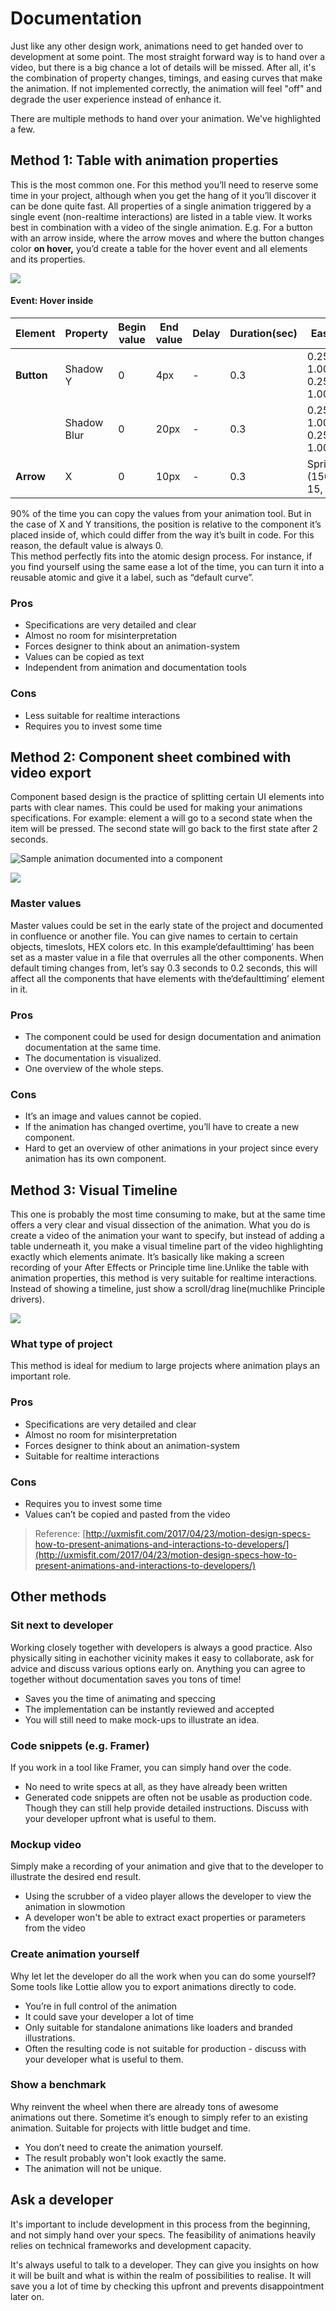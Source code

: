 # Documentation

Just like any other design work, animations need to get handed over to development at some point. The most straight forward way is to hand over a video, but there is a big chance a lot of details will be missed. After all, it's the combination of property changes, timings, and easing curves that make the animation. If not implemented correctly, the animation will feel "off" and degrade the user experience instead of enhance it.

There are multiple methods to hand over your animation. We've highlighted a few.

## Method 1: Table with animation properties

This is the most common one. For this method you’ll need to reserve some time in your project, although when you get the hang of it you’ll discover it can be done quite fast. All properties of a single animation triggered by a single event (non-realtime interactions) are listed in a table view. It works best in combination with a video of the single animation. E.g. For a button with an arrow inside, where the arrow moves and where the button changes color **on hover,** you’d create a table for the hover event and all elements and its properties.

![](../../../.gitbook/assets/image_preview.gif)

#### Event: Hover inside

| **Element** | **Property** | **Begin value** | **End value** | Delay | **Duration(sec)** | **Ease**               |
| ----------- | ------------ | --------------- | ------------- | ----- | ----------------- | ---------------------- |
| **Button**  | Shadow Y     | 0               | 4px           | -     | 0.3               | 0.25, 1.00, 0.25, 1.00 |
|             | Shadow Blur  | 0               | 20px          | -     | 0.3               | 0.25, 1.00, 0.25, 1.00 |
| **Arrow**   | X            | 0               | 10px          | -     | 0.3               | Spring (150, 15, 0)    |

90% of the time you can copy the values from your animation tool. But in the case of X and Y transitions, the position is relative to the component it’s placed inside of, which could differ from the way it’s built in code. For this reason, the default value is always 0.\
This method perfectly fits into the atomic design process. For instance, if you find yourself using the same ease a lot of the time, you can turn it into a reusable atomic and give it a label, such as “default curve”.

### **Pros**

* Specifications are very detailed and clear
* Almost no room for misinterpretation
* Forces designer to think about an animation-system
* Values can be copied as text
* Independent from animation and documentation tools

### **Cons**

* Less suitable for realtime interactions
* Requires you to invest some time

## Method 2: Component sheet combined with video export

Component based design is the practice of splitting certain UI elements into parts with clear names. This could be used for making your animations specifications. For example: element a will go to a second state when the item will be pressed. The second state will go back to the first state after 2 seconds.&#x20;

![Sample animation documented into a component](https://d2mxuefqeaa7sj.cloudfront.net/s_6B8FA8C2C2AC81274D0FACA26C41F17DAA1B733A222BA795B113940681CF08E5_1517494755489_scene.gif)

![](https://d2mxuefqeaa7sj.cloudfront.net/s_6B8FA8C2C2AC81274D0FACA26C41F17DAA1B733A222BA795B113940681CF08E5_1517491581963_Artboard.png)

### **Master values**

Master values could be set in the early state of the project and documented in confluence or another file. You can give names to certain to certain objects, timeslots, HEX colors etc. In this example‘defaulttiming’ has been set as a master value in a file that overrules all the other components. When default timing changes from, let’s say 0.3 seconds to 0.2 seconds, this will affect all the components that have elements with the‘defaulttiming’ element in it.&#x20;

### **Pros**

* The component could be used for design documentation and animation documentation at the same time.
* The documentation is visualized.
* One overview of the whole steps.

### **Cons**

* It’s an image and values cannot be copied.
* If the animation has changed overtime, you’ll have to create a new component.
* Hard to get an overview of other animations in your project since every animation has its own component.

## Method 3: Visual Timeline

This one is probably the most time consuming to make, but at the same time offers a very clear and visual dissection of the animation. What you do is create a video of the animation your want to specify, but instead of adding a table underneath it, you make a visual timeline part of the video highlighting exactly which elements animate. It’s basically like making a screen recording of your After Effects or Principle time line.Unlike the table with animation properties, this method is very suitable for realtime interactions. Instead of showing a timeline, just show a scroll/drag line(muchlike Principle drivers).

![](../../../.gitbook/assets/visualtimeline.gif)

### **What type of project**

This method is ideal for medium to large projects where animation plays an important role.

### **Pros**

* Specifications are very detailed and clear
* Almost no room for misinterpretation
* Forces designer to think about an animation-system
* Suitable for realtime interactions

### **Cons**

* Requires you to invest some time
* Values can’t be copied and pasted from the video

> Reference: [http://uxmisfit.com/2017/04/23/motion-design-specs-how-to-present-animations-and-interactions-to-developers/](http://uxmisfit.com/2017/04/23/motion-design-specs-how-to-present-animations-and-interactions-to-developers/)

## Other methods

### **Sit next to developer**

Working closely together with developers is always a good practice. Also physically siting in eachother vicinity makes it easy to collaborate, ask for advice and discuss various options early on. Anything you can agree to together without documentation saves you tons of time!

* Saves you the time of animating and speccing
* The implementation can be instantly reviewed and accepted
* You will still need to make mock-ups to illustrate an idea.

### **Code snippets (e.g. Framer)**

If you work in a tool like Framer, you can simply hand over the code.

* No need to write specs at all, as they have already been written
* Generated code snippets are often not be usable as production code. Though they can still help provide detailed instructions. Discuss with your developer upfront what is useful to them.

### Mockup video

Simply make a recording of your animation and give that to the developer to illustrate the desired end result.

* Using the scrubber of a video player allows the developer to view the animation in slowmotion
* A developer won't be able to extract exact properties or parameters from the video

### **Create animation yourself**

Why let let the developer do all the work when you can do some yourself? Some tools like Lottie allow you to export animations directly to code.

* You’re in full control of the animation
* It could save your developer a lot of time
* Only suitable for standalone animations like loaders and branded illustrations.
* Often the resulting code is not suitable for production - discuss with your developer what is useful to them.

### **Show a benchmark**

Why reinvent the wheel when there are already tons of awesome animations out there. Sometime it’s enough to simply refer to an existing animation. Suitable for projects with little budget and time.

* You don’t need to create the animation yourself.
* The result probably won't look exactly the same.
* The animation will not be unique.



## Ask a developer

It's important to include development in this process from the beginning, and not simply hand over your specs. The feasibility of animations heavily relies on technical frameworks and development capacity.

It's always useful to talk to a developer. They can give you insights on how it will be built and what is within the realm of possibilities to realise. It will save you a lot of time by checking this upfront and prevents disappointment later on.



